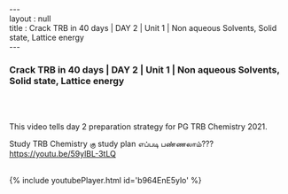 ---<br>layout : null<br>title : Crack TRB in 40 days | DAY 2 | Unit 1 | Non aqueous Solvents, Solid state, Lattice energy<br>---<br><h3>Crack TRB in 40 days | DAY 2 | Unit 1 | Non aqueous Solvents, Solid state, Lattice energy</h3><br><br><p>This video tells day 2 preparation strategy for PG TRB Chemistry 2021.

Study TRB Chemistry கு study plan எப்படி பண்ணலாம்??? 
https://youtu.be/59ylBL-3tLQ</p><br>{% include youtubePlayer.html id='b964EnE5ylo' %}<br>